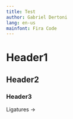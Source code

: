```yaml
---
title: Test
author: Gabriel Dertoni
lang: en-us
mainfont: Fira Code
---
```


# Header1
## Header2
### Header3

Ligatures ->
